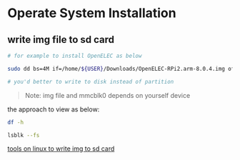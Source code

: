 # Operate System Installation

## write img file to sd card
```bash
# for example to install OpenELEC as below

sudo dd bs=4M if=/home/${USER}/Downloads/OpenELEC-RPi2.arm-8.0.4.img of=/dev/mmcblk0 && sync

# you'd better to write to disk instead of partition
```

> Note: img file and mmcblk0 depends on yourself device

the approach to view as below:

```bash
df -h

lsblk --fs 
```


[tools on linux to write img to sd card](https://github.com/resin-io/etcher/)